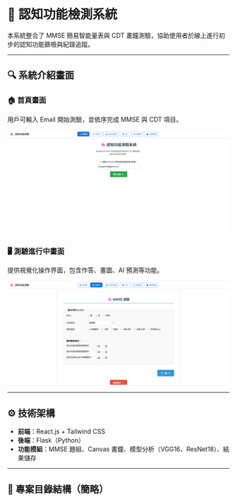 # 🧠 認知功能檢測系統

本系統整合了 MMSE 簡易智能量表與 CDT 畫鐘測驗，協助使用者於線上進行初步的認知功能篩檢與紀錄追蹤。

---

## 🔍 系統介紹畫面

### 🏠 首頁畫面
用戶可輸入 Email 開始測驗，並依序完成 MMSE 與 CDT 項目。

![首頁畫面](docs/system_home.png)

### 🖥️ 測驗進行中畫面
提供視覺化操作界面，包含作答、畫圖、AI 預測等功能。

![系統畫面](docs/system_ui.png)

---

## ⚙️ 技術架構
- **前端**：React.js + Tailwind CSS
- **後端**：Flask（Python）
- **功能模組**：MMSE 題組、Canvas 畫鐘、模型分析（VGG16、ResNet18）、結果儲存

---

## 📁 專案目錄結構（簡略）
